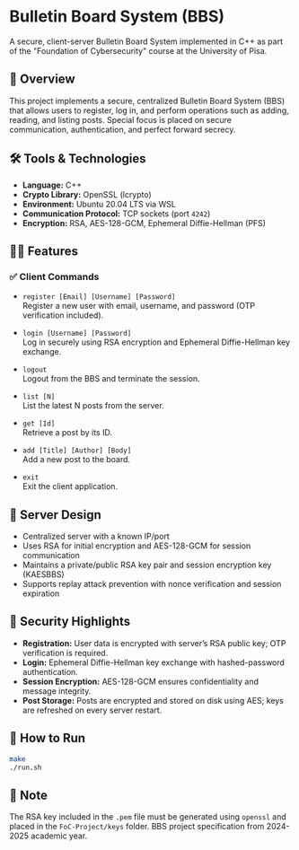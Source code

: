 # Bulletin Board System (BBS)

A secure, client-server Bulletin Board System implemented in C++ as part of the "Foundation of Cybersecurity" course at the University of Pisa.

## 📘 Overview

This project implements a secure, centralized Bulletin Board System (BBS) that allows users to register, log in, and perform operations such as adding, reading, and listing posts. Special focus is placed on secure communication, authentication, and perfect forward secrecy.

## 🛠 Tools & Technologies

- **Language:** C++
- **Crypto Library:** OpenSSL (lcrypto)
- **Environment:** Ubuntu 20.04 LTS via WSL
- **Communication Protocol:** TCP sockets (port `4242`)
- **Encryption:** RSA, AES-128-GCM, Ephemeral Diffie-Hellman (PFS)

## 🧑‍💻 Features

### ✅ Client Commands

- `register [Email] [Username] [Password]`  
  Register a new user with email, username, and password (OTP verification included).

- `login [Username] [Password]`  
  Log in securely using RSA encryption and Ephemeral Diffie-Hellman key exchange.

- `logout`  
  Logout from the BBS and terminate the session.

- `list [N]`  
  List the latest N posts from the server.

- `get [Id]`  
  Retrieve a post by its ID.

- `add [Title] [Author] [Body]`  
  Add a new post to the board.

- `exit`  
  Exit the client application.

## 🧩 Server Design

- Centralized server with a known IP/port
- Uses RSA for initial encryption and AES-128-GCM for session communication
- Maintains a private/public RSA key pair and session encryption key (KAESBBS)
- Supports replay attack prevention with nonce verification and session expiration

## 🔐 Security Highlights

- **Registration:** User data is encrypted with server’s RSA public key; OTP verification is required.
- **Login:** Ephemeral Diffie-Hellman key exchange with hashed-password authentication.
- **Session Encryption:** AES-128-GCM ensures confidentiality and message integrity.
- **Post Storage:** Posts are encrypted and stored on disk using AES; keys are refreshed on every server restart.

## 🧪 How to Run

```bash
make
./run.sh
```
## 🔐 Note
The RSA key included in the `.pem` file must be generated using `openssl` and placed in the `FoC-Project/keys` folder. BBS project specification from 2024-2025 academic year.



